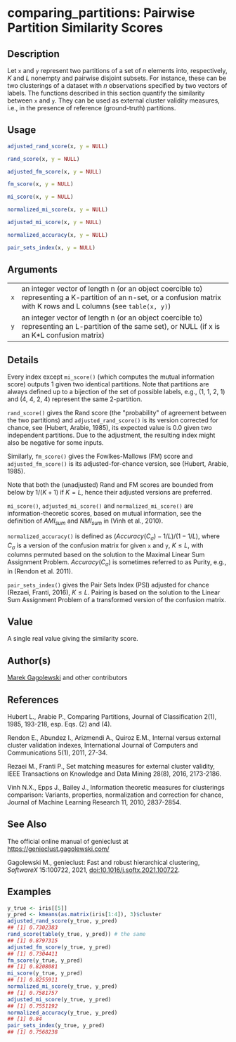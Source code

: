 # comparing_partitions: Pairwise Partition Similarity Scores

## Description

Let `x` and `y` represent two partitions of a set of $n$ elements into, respectively, $K$ and $L$ nonempty and pairwise disjoint subsets. For instance, these can be two clusterings of a dataset with $n$ observations specified by two vectors of labels. The functions described in this section quantify the similarity between `x` and `y`. They can be used as external cluster validity measures, i.e., in the presence of reference (ground-truth) partitions.

## Usage

``` r
adjusted_rand_score(x, y = NULL)

rand_score(x, y = NULL)

adjusted_fm_score(x, y = NULL)

fm_score(x, y = NULL)

mi_score(x, y = NULL)

normalized_mi_score(x, y = NULL)

adjusted_mi_score(x, y = NULL)

normalized_accuracy(x, y = NULL)

pair_sets_index(x, y = NULL)
```

## Arguments

|     |                                                                                                                                                                       |
|-----|-----------------------------------------------------------------------------------------------------------------------------------------------------------------------|
| `x` | an integer vector of length n (or an object coercible to) representing a K-partition of an n-set, or a confusion matrix with K rows and L columns (see `table(x, y)`) |
| `y` | an integer vector of length n (or an object coercible to) representing an L-partition of the same set), or NULL (if x is an K\*L confusion matrix)                    |

## Details

Every index except `mi_score()` (which computes the mutual information score) outputs 1 given two identical partitions. Note that partitions are always defined up to a bijection of the set of possible labels, e.g., (1, 1, 2, 1) and (4, 4, 2, 4) represent the same 2-partition.

`rand_score()` gives the Rand score (the \"probability\" of agreement between the two partitions) and `adjusted_rand_score()` is its version corrected for chance, see (Hubert, Arabie, 1985), its expected value is 0.0 given two independent partitions. Due to the adjustment, the resulting index might also be negative for some inputs.

Similarly, `fm_score()` gives the Fowlkes-Mallows (FM) score and `adjusted_fm_score()` is its adjusted-for-chance version, see (Hubert, Arabie, 1985).

Note that both the (unadjusted) Rand and FM scores are bounded from below by $1/(K+1)$ if $K=L$, hence their adjusted versions are preferred.

`mi_score()`, `adjusted_mi_score()` and `normalized_mi_score()` are information-theoretic scores, based on mutual information, see the definition of $AMI_{sum}$ and $NMI_{sum}$ in (Vinh et al., 2010).

`normalized_accuracy()` is defined as $(Accuracy(C_\sigma)-1/L)/(1-1/L)$, where $C_\sigma$ is a version of the confusion matrix for given `x` and `y`, $K \leq L$, with columns permuted based on the solution to the Maximal Linear Sum Assignment Problem. $Accuracy(C_\sigma)$ is sometimes referred to as Purity, e.g., in (Rendon et al. 2011).

`pair_sets_index()` gives the Pair Sets Index (PSI) adjusted for chance (Rezaei, Franti, 2016), $K \leq L$. Pairing is based on the solution to the Linear Sum Assignment Problem of a transformed version of the confusion matrix.

## Value

A single real value giving the similarity score.

## Author(s)

[Marek Gagolewski](https://www.gagolewski.com/) and other contributors

## References

Hubert L., Arabie P., Comparing Partitions, Journal of Classification 2(1), 1985, 193-218, esp. Eqs. (2) and (4).

Rendon E., Abundez I., Arizmendi A., Quiroz E.M., Internal versus external cluster validation indexes, International Journal of Computers and Communications 5(1), 2011, 27-34.

Rezaei M., Franti P., Set matching measures for external cluster validity, IEEE Transactions on Knowledge and Data Mining 28(8), 2016, 2173-2186.

Vinh N.X., Epps J., Bailey J., Information theoretic measures for clusterings comparison: Variants, properties, normalization and correction for chance, Journal of Machine Learning Research 11, 2010, 2837-2854.

## See Also

The official online manual of <span class="pkg">genieclust</span> at <https://genieclust.gagolewski.com/>

Gagolewski M., <span class="pkg">genieclust</span>: Fast and robust hierarchical clustering, *SoftwareX* 15:100722, 2021, [doi:10.1016/j.softx.2021.100722](https://doi.org/10.1016/j.softx.2021.100722).

## Examples




```r
y_true <- iris[[5]]
y_pred <- kmeans(as.matrix(iris[1:4]), 3)$cluster
adjusted_rand_score(y_true, y_pred)
## [1] 0.7302383
rand_score(table(y_true, y_pred)) # the same
## [1] 0.8797315
adjusted_fm_score(y_true, y_pred)
## [1] 0.7304411
fm_score(y_true, y_pred)
## [1] 0.8208081
mi_score(y_true, y_pred)
## [1] 0.8255911
normalized_mi_score(y_true, y_pred)
## [1] 0.7581757
adjusted_mi_score(y_true, y_pred)
## [1] 0.7551192
normalized_accuracy(y_true, y_pred)
## [1] 0.84
pair_sets_index(y_true, y_pred)
## [1] 0.7568238
```
